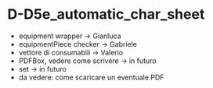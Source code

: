 # D-D5e_automatic_char_sheet

- equipment wrapper -> Gianluca
- equipmentPiece checker -> Gabriele
- vettore di consumabili -> Valerio
- PDFBox, vedere come scrivere -> in futuro
- set -> in futuro
- da vedere: come scaricare un eventuale PDF

